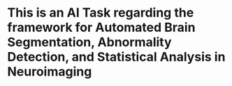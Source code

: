 # This is an AI Task regarding the framework for Automated Brain Segmentation, Abnormality Detection, and Statistical Analysis in Neuroimaging
